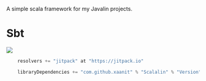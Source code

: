 A simple scala framework for my Javalin projects.

# Sbt
[![](https://jitpack.io/v/xaanit/Scalalin.svg)](https://jitpack.io/#xaanit/Scalalin)

```scala
    resolvers += "jitpack" at "https://jitpack.io"
```
```scala
	libraryDependencies += "com.github.xaanit" % "Scalalin" % "Version"	
```
